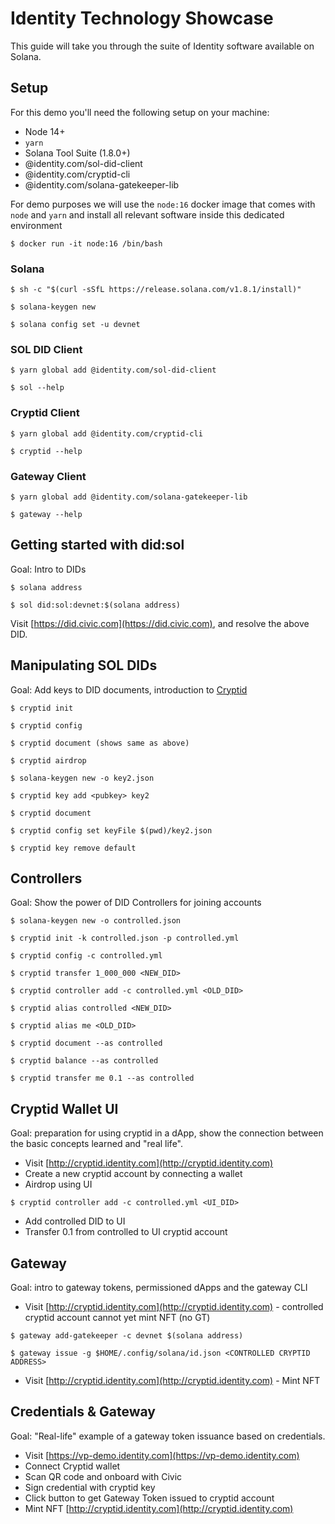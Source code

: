 # Identity Technology Showcase

This guide will take you through the suite of Identity software available on Solana.

## Setup

For this demo you'll need the following setup on your machine:
- Node 14+
- `yarn`
- Solana Tool Suite (1.8.0+)
- @identity.com/sol-did-client
- @identity.com/cryptid-cli
- @identity.com/solana-gatekeeper-lib

For demo purposes we will use the `node:16` docker image that comes with `node` and `yarn` 
and install all relevant software inside this dedicated environment

```shell
$ docker run -it node:16 /bin/bash
```


### Solana

```shell
$ sh -c "$(curl -sSfL https://release.solana.com/v1.8.1/install)"

$ solana-keygen new

$ solana config set -u devnet
```

### SOL DID Client
```shell
$ yarn global add @identity.com/sol-did-client

$ sol --help
```

### Cryptid Client
```shell
$ yarn global add @identity.com/cryptid-cli

$ cryptid --help
```

### Gateway Client
```shell
$ yarn global add @identity.com/solana-gatekeeper-lib

$ gateway --help
```

## Getting started with did:sol

Goal: Intro to DIDs

```shell
$ solana address

$ sol did:sol:devnet:$(solana address)
```

Visit [https://did.civic.com](https://did.civic.com), and resolve the above DID.


## Manipulating SOL DIDs

Goal: Add keys to DID documents, introduction to [Cryptid](https://github.com/identity-com/cryptid)

```shell
$ cryptid init

$ cryptid config

$ cryptid document (shows same as above)

$ cryptid airdrop

$ solana-keygen new -o key2.json

$ cryptid key add <pubkey> key2

$ cryptid document

$ cryptid config set keyFile $(pwd)/key2.json

$ cryptid key remove default
```

## Controllers


Goal: Show the power of DID Controllers for joining accounts

```shell
$ solana-keygen new -o controlled.json

$ cryptid init -k controlled.json -p controlled.yml

$ cryptid config -c controlled.yml

$ cryptid transfer 1_000_000 <NEW_DID>

$ cryptid controller add -c controlled.yml <OLD_DID>

$ cryptid alias controlled <NEW_DID>

$ cryptid alias me <OLD_DID>

$ cryptid document --as controlled

$ cryptid balance --as controlled

$ cryptid transfer me 0.1 --as controlled
```

## Cryptid Wallet UI

Goal: preparation for using cryptid in a dApp, show the connection between the basic concepts learned and "real life".

- Visit [http://cryptid.identity.com](http://cryptid.identity.com)
- Create a new cryptid account by connecting a wallet
- Airdrop using UI

```shell
$ cryptid controller add -c controlled.yml <UI_DID>
```

- Add controlled DID to UI
- Transfer 0.1 from controlled to UI cryptid account

## Gateway


Goal: intro to gateway tokens, permissioned dApps and the gateway CLI

- Visit [http://cryptid.identity.com](http://cryptid.identity.com) - controlled cryptid account cannot yet mint NFT (no GT)

```shell
$ gateway add-gatekeeper -c devnet $(solana address)

$ gateway issue -g $HOME/.config/solana/id.json <CONTROLLED CRYPTID ADDRESS>
```

- Visit [http://cryptid.identity.com](http://cryptid.identity.com) - Mint NFT

## Credentials & Gateway

Goal: "Real-life" example of a gateway token issuance based on credentials.

- Visit [https://vp-demo.identity.com](https://vp-demo.identity.com)
- Connect Cryptid wallet
- Scan QR code and onboard with Civic
- Sign credential with cryptid key
- Click button to get Gateway Token issued to cryptid account
- Mint NFT [http://cryptid.identity.com](http://cryptid.identity.com)